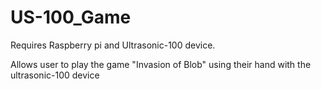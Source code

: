 # US-100_Game

Requires Raspberry pi and Ultrasonic-100 device.

Allows user to play the game "Invasion of Blob" using their hand with the ultrasonic-100 device
